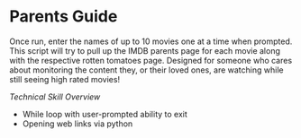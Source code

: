 # Parents Guide

Once run, enter the names of up to 10 movies one at a time when prompted.  This script will try to pull up the IMDB parents page for each movie along with the respective rotten tomatoes page.  Designed for someone who cares about monitoring the content they, or their loved ones, are watching while still seeing high rated movies!

*Technical Skill Overview*
* While loop with user-prompted ability to exit
* Opening web links via python
